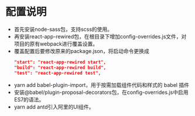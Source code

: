 # 配置说明

* 首先安装node-sass包，支持scss的使用。
* 再安装react-app-rewired包，在根目录下增加config-overrides.js文件，对项目的原有webpack进行覆盖设置。
* 覆盖配置后要修改原来的package.json，将启动命令更换成
  ```json
  "start": "react-app-rewired start",
  "build": "react-app-rewired build",
  "test": "react-app-rewired test",
  ```
* yarn add babel-plugin-import，用于按需加载组件代码和样式的 babel 插件
* 安装@babel/plugin-proposal-decorators包，在config-overrides.js中启用ES7的语法。
* yarn add antd引入阿里的UI组件。